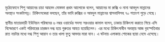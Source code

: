 মুঠোফোনে শিশু আয়ানের চাচা আহমদ মোস্তফা প্রথম আলোকে বলেন, আয়ানের মা রুক্সি ও নানা আবদুল মান্নানের অবস্থাও সংকটাপন্ন। চিকিৎসকেরা বলছেন, তাঁর ভাবি রুক্সির ও আবদুল মান্নানের শ্বাসনালিসহ ৭০ শতাংশ পুড়ে গেছে।

স্থানীয় মাতারবাড়ী ইউনিয়ন পরিষদের ৬ নম্বর ওয়ার্ডের সদস্য সরওয়ার কামাল বলেন, ঢাকায় চিকিৎসা করাতে গিয়ে এসি বিস্ফোরণে একই পরিবারের চারজন দগ্ধ হয়ে গুরুতর আহত হয়েছিলেন। এর মধ্যে চিকিৎসাধীন অবস্থায় আজ বৃহস্পতিবার রাত নয়টার মধ্যে দগ্ধ শিশু আয়ান ও তার খালা ফুতু আক্তার মারা যান। এ ঘটনায় এলাকায় শোকের ছায়া নেমে এসেছে।
